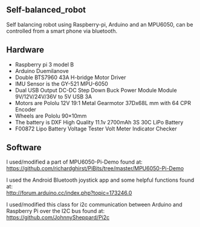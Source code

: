 ## Self-balanced_robot
Self balancing robot using  Raspberry-pi, Arduino and an MPU6050,
can be controlled from a smart phone via bluetooth.

## Hardware

- Raspberry pi 3 model B
- Arduino Duemilanove
- Double BTS7960 43A H-bridge Motor Driver
- IMU Sensor is the GY-521 MPU-6050
- Dual USB Output DC-DC  Step Down Buck Power Module Module 9V/12V/24V/36V to 5V USB 3A
- Motors are Pololu 12V 19:1 Metal Gearmotor 37Dx68L mm with 64 CPR Encoder
- Wheels are Pololu 90×10mm
- The battery is DXF High Quality 11.1v 2700mAh 3S 30C LiPo Battery
- F00872 Lipo Battery Voltage Tester Volt Meter Indicator Checker 

## Software

I used/modified a part of MPU6050-Pi-Demo found at:  
https://github.com/richardghirst/PiBits/tree/master/MPU6050-Pi-Demo

I used the Android Bluetooth joystick app and some helpful functions found at:  
http://forum.arduino.cc/index.php?topic=173246.0

I used/modified this class for i2c communication between Arduino and Raspberry Pi over the I2C bus found at:  
https://github.com/JohnnySheppard/Pi2c
